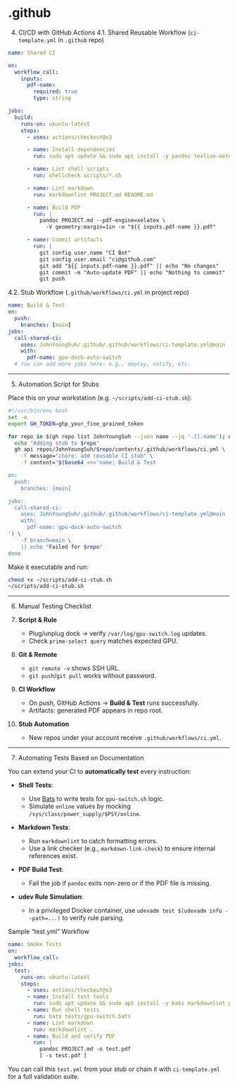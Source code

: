 # .github
4. CI/CD with GitHub Actions
4.1. Shared Reusable Workflow (`ci-template.yml` in `.github` repo)

```yaml
name: Shared CI

on:
  workflow_call:
    inputs:
      pdf-name:
        required: true
        type: string

jobs:
  build:
    runs-on: ubuntu-latest
    steps:
      - uses: actions/checkout@v3

      - name: Install dependencies
        run: sudo apt update && sudo apt install -y pandoc texlive-xetex shellcheck markdownlint

      - name: Lint shell scripts
        run: shellcheck scripts/*.sh

      - name: Lint markdown
        run: markdownlint PROJECT.md README.md

      - name: Build PDF
        run: |
          pandoc PROJECT.md --pdf-engine=xelatex \
            -V geometry:margin=1in -o "${{ inputs.pdf-name }}.pdf"

      - name: Commit artifacts
        run: |
          git config user.name "CI Bot"
          git config user.email "ci@github.com"
          git add "${{ inputs.pdf-name }}.pdf" || echo "No changes"
          git commit -m "Auto-update PDF" || echo "Nothing to commit"
          git push
```
4.2. Stub Workflow (`.github/workflows/ci.yml` in project repo)

```yaml
name: Build & Test
on:
  push:
    branches: [main]
jobs:
  call-shared-ci:
    uses: JohnYoungSuh/.github/.github/workflows/ci-template.yml@main
    with:
      pdf-name: gpu-dock-auto-switch
  # You can add more jobs here: e.g., deploy, notify, etc.
```

---
5. Automation Script for Stubs

Place this on your workstation (e.g. `~/scripts/add-ci-stub.sh`):

```bash
#!/usr/bin/env bash
set -e
export GH_TOKEN=ghp_your_fine_grained_token

for repo in $(gh repo list JohnYoungSuh --json name --jq '.[].name'); do
  echo "Adding stub to $repo"
  gh api repos/JohnYoungSuh/$repo/contents/.github/workflows/ci.yml \
    -f message="chore: add reusable CI stub" \
    -f content="$(base64 <<<'name: Build & Test

on:
  push:
    branches: [main]

jobs:
  call-shared-ci:
    uses: JohnYoungSuh/.github/.github/workflows/ci-template.yml@main
    with:
      pdf-name: gpu-dock-auto-switch
') \
    -f branch=main \
    || echo "Failed for $repo"
done
```

Make it executable and run:
```bash
chmod +x ~/scripts/add-ci-stub.sh
~/scripts/add-ci-stub.sh
```

---

6. Manual Testing Checklist

1. **Script & Rule**  
   - Plug/unplug dock → verify `/var/log/gpu-switch.log` updates.  
   - Check `prime-select query` matches expected GPU.

2. **Git & Remote**  
   - `git remote -v` shows SSH URL.  
   - `git push`/`git pull` works without password.

3. **CI Workflow**  
   - On push, GitHub Actions → **Build & Test** runs successfully.  
   - Artifacts: generated PDF appears in repo root.

4. **Stub Automation**  
   - New repos under your account receive `.github/workflows/ci.yml`.

---

7. Automating Tests Based on Documentation

You can extend your CI to **automatically test** every instruction:

- **Shell Tests**:  
  - Use [Bats](https://github.com/bats-core/bats-core) to write tests for `gpu-switch.sh` logic.  
  - Simulate `online` values by mocking `/sys/class/power_supply/$PSY/online`.

- **Markdown Tests**:  
  - Run `markdownlint` to catch formatting errors.  
  - Use a link checker (e.g., `markdown-link-check`) to ensure internal references exist.

- **PDF Build Test**:  
  - Fail the job if `pandoc` exits non-zero or if the PDF file is missing.

- **udev Rule Simulation**:  
  - In a privileged Docker container, use `udevadm test $(udevadm info --path=...)` to verify rule parsing.

Sample “test.yml” Workflow

```yaml
name: Smoke Tests
on:
  workflow_call:
jobs:
  test:
    runs-on: ubuntu-latest
    steps:
      - uses: actions/checkout@v3
      - name: Install test tools
        run: sudo apt update && sudo apt install -y bats markdownlint pandoc texlive-xetex
      - name: Run shell tests
        run: bats tests/gpu-switch.bats
      - name: Lint markdown
        run: markdownlint .
      - name: Build and verify PDF
        run: |
          pandoc PROJECT.md -o test.pdf
          [ -s test.pdf ]
```
You can call this `test.yml` from your stub or chain it with `ci-template.yml` for a full validation suite.
